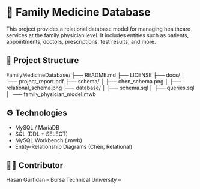 # 🏥 Family Medicine Database

This project provides a relational database model for managing healthcare services at the family physician level. It includes entities such as patients, appointments, doctors, prescriptions, test results, and more.

## 📂 Project Structure
FamilyMedicineDatabase/
├── README.md
├── LICENSE
├── docs/
│ └── project_report.pdf
├── schema/
│ ├── chen_schema.png
│ ├── relational_schema.png
├── database/
│ ├── schema.sql
│ ├── queries.sql
│ └── family_physician_model.mwb


## ⚙️ Technologies
- MySQL / MariaDB
- SQL (DDL + SELECT)
- MySQL Workbench (.mwb)
- Entity-Relationship Diagrams (Chen, Relational)

## 👨‍💻 Contributor
Hasan Gürfidan – Bursa Technical University – 


